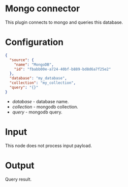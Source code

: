 # Mongo connector

This plugin connects to mongo and queries this database.

# Configuration

```json
{
  "source": {
    "name": "MongoDB",
    "id": "fbabb00e-a724-40bf-b889-bd8d6a7f25e2"
  },
  "database": "my_database",
  "collection": "my_collection",
  "query": "{}"
}
```

* *database* - database name.
* *collection* - mongodb collection.
* *query* - mongodb query.

# Input

This node does not process input payload.

# Output

Query result.
